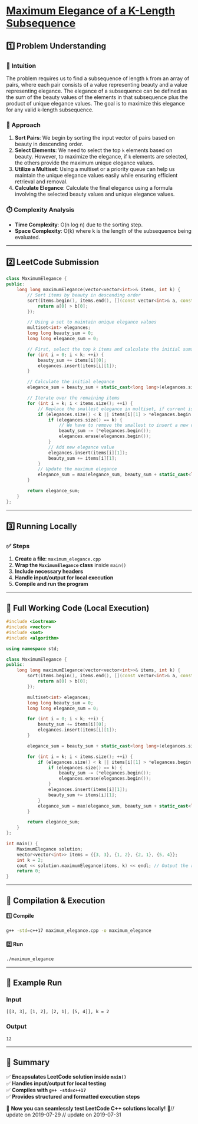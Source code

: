 # **[Maximum Elegance of a K-Length Subsequence](https://leetcode.com/problems/maximum-elegance-of-a-k-length-subsequence/description/)**  

## **1️⃣ Problem Understanding**  
### **📌 Intuition**  
The problem requires us to find a subsequence of length `k` from an array of pairs, where each pair consists of a value representing beauty and a value representing elegance. The elegance of a subsequence can be defined as the sum of the beauty values of the elements in that subsequence plus the product of unique elegance values. The goal is to maximize this elegance for any valid k-length subsequence.

### **🚀 Approach**  
1. **Sort Pairs**: We begin by sorting the input vector of pairs based on beauty in descending order.
2. **Select Elements**: We need to select the top `k` elements based on beauty. However, to maximize the elegance, if `k` elements are selected, the others provide the maximum unique elegance values.
3. **Utilize a Multiset**: Using a multiset or a priority queue can help us maintain the unique elegance values easily while ensuring efficient retrieval and removal.
4. **Calculate Elegance**: Calculate the final elegance using a formula involving the selected beauty values and unique elegance values. 

### **⏱️ Complexity Analysis**  
- **Time Complexity**: O(n log n) due to the sorting step.  
- **Space Complexity**: O(k) where k is the length of the subsequence being evaluated.

---  

## **2️⃣ LeetCode Submission**  
```cpp
class MaximumElegance {
public:
    long long maximumElegance(vector<vector<int>>& items, int k) {
        // Sort items by beauty in descending order
        sort(items.begin(), items.end(), [](const vector<int>& a, const vector<int>& b) {
            return a[0] > b[0];
        });

        // Using a set to maintain unique elegance values
        multiset<int> elegances;
        long long beauty_sum = 0;
        long long elegance_sum = 0;

        // First, select the top k items and calculate the initial sums
        for (int i = 0; i < k; ++i) {
            beauty_sum += items[i][0];
            elegances.insert(items[i][1]);
        }

        // Calculate the initial elegance
        elegance_sum = beauty_sum + static_cast<long long>(elegances.size() * elegances.size());

        // Iterate over the remaining items
        for (int i = k; i < items.size(); ++i) {
            // Replace the smallest elegance in multiset, if current is bigger
            if (elegances.size() < k || items[i][1] > *elegances.begin()) {
                if (elegances.size() == k) {
                    // We have to remove the smallest to insert a new one
                    beauty_sum -= (*elegances.begin());
                    elegances.erase(elegances.begin());
                }
                // Add new elegance value
                elegances.insert(items[i][1]);
                beauty_sum += items[i][1];
            }
            // Update the maximum elegance
            elegance_sum = max(elegance_sum, beauty_sum + static_cast<long long>(elegances.size() * elegances.size()));
        }

        return elegance_sum;
    }
};  
```  

---  

## **3️⃣ Running Locally**  
### **✅ Steps**  
1. **Create a file**: `maximum_elegance.cpp`  
2. **Wrap the `MaximumElegance` class** inside `main()`  
3. **Include necessary headers**  
4. **Handle input/output for local execution**  
5. **Compile and run the program**  

---  

## **📝 Full Working Code (Local Execution)**  
```cpp
#include <iostream>
#include <vector>
#include <set>
#include <algorithm>

using namespace std;

class MaximumElegance {
public:
    long long maximumElegance(vector<vector<int>>& items, int k) {
        sort(items.begin(), items.end(), [](const vector<int>& a, const vector<int>& b) {
            return a[0] > b[0];
        });

        multiset<int> elegances;
        long long beauty_sum = 0;
        long long elegance_sum = 0;

        for (int i = 0; i < k; ++i) {
            beauty_sum += items[i][0];
            elegances.insert(items[i][1]);
        }

        elegance_sum = beauty_sum + static_cast<long long>(elegances.size() * elegances.size());

        for (int i = k; i < items.size(); ++i) {
            if (elegances.size() < k || items[i][1] > *elegances.begin()) {
                if (elegances.size() == k) {
                    beauty_sum -= (*elegances.begin());
                    elegances.erase(elegances.begin());
                }
                elegances.insert(items[i][1]);
                beauty_sum += items[i][1];
            }
            elegance_sum = max(elegance_sum, beauty_sum + static_cast<long long>(elegances.size() * elegances.size()));
        }

        return elegance_sum;
    }
};

int main() {
    MaximumElegance solution;
    vector<vector<int>> items = {{3, 3}, {1, 2}, {2, 1}, {5, 4}};
    int k = 2;
    cout << solution.maximumElegance(items, k) << endl; // Output the result
    return 0;
}  
```  

---  

## **🔧 Compilation & Execution**  
#### **1️⃣ Compile**  
```bash
g++ -std=c++17 maximum_elegance.cpp -o maximum_elegance
```  

#### **2️⃣ Run**  
```bash
./maximum_elegance
```  

---  

## **🎯 Example Run**  
### **Input**  
```
[[3, 3], [1, 2], [2, 1], [5, 4]], k = 2
```  
### **Output**  
```
12
```  

---  

## **📌 Summary**  
✅ **Encapsulates LeetCode solution inside `main()`**  
✅ **Handles input/output for local testing**  
✅ **Compiles with `g++ -std=c++17`**  
✅ **Provides structured and formatted execution steps**  

🚀 **Now you can seamlessly test LeetCode C++ solutions locally!** 🚀// update on 2019-07-29
// update on 2019-07-31
